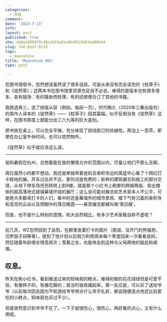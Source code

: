 ```yaml
---
categories:
  - 闲话
comment: 
date: '2023-7-13'
info: 
layout: post
published: true
sha: da8a18989f9cd8ca553adac86d9329d63a680b44
slug: the-post-8214
tags:
  - moonshine
title: 'Moonshine 063'
type: post

---
```



在图书馆借书，忽然想读虽然读了很多选段，可是从来没有完全读完的《枕草子》和《徒然草》；这两本书在图书馆里货源充足自不必说，难得的是版本也有很多很多，各有擅场：有的簇新而轻薄，有的还顺便合订了其他的书籍。

我挑选再三，选了排版从容（例如，每段一页），时代略久（2020年三秦出版社）的周作人译本的《徒然草》——《枕草子》因其篇幅，似乎反倒没有《徒然草》这样，在图书厚度上就能分出三六九等的巨大差别。

把书放在桌上，可以完全平摊，充分体现了锁线胶订的优越性。再泡上一壶茶，即使在办公室午休时间，也可以悠然物外。

《徒然草》似乎就应该这么读。

---

爸妈暑假在杭州，总想着能在我的懒惰允许的范围以内，尽量让他们不那么无聊。

周日虽然小的都不想动，我还是单独带着爸妈去香积寺边的英蓝中心看了个网红打卡胜地的展。开车过去并不远，更何况是免费的；新修的建筑展览和施工的部分交错，从地下停车场兜兜转转上到9楼，就是那个小红书上刷屏的跨越两层、突出楼体的超高落地式玻璃幕墙环绕的展厅；这么说可能对展览和艺术家本人不公平，可是绝大多数来打卡的人们，看中的还是幕墙外的城市景观、楼下气势沉着的香积寺和高空的云朵以及预期中的落日晚霞——甚至展览都被叫做‘落日展’。

但是，也不是什么特别的遗憾，和大自然相比，有多少艺术家敢自称不虚呢？

----
前几天，WZ忽然回到了岳阳，在群里发着打卡的图片（南湖、没开门的熊猫苑、汨罗屈子祠等等），提到了他计划以后努力利用周末每个季度回来一次看看爸妈，然后随着年龄增长增高频次；羡慕之余，也能体会到这种与父母两地的尴尬和艰难。

叹息。
---
昨天在刷小红书，看到推送过来的知味观的糕点，难得的做的花花绿绿但是可爱不俗，有像柿子的，有像花瓣的；我当时就收藏起来，第一反应是，可以买了送给爷爷（以前每次回去因为不知道给爷爷带点什么伴手礼好，都会随便选点他还比较爱吃的小糕点，知味观也买过不少）。

但是突然意识到爷爷不在了，一下子就很伤心，很伤心，再好看的点心，又有什么用呢。




